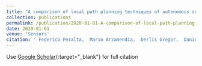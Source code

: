 ```yaml
---
title: "A comparison of local path planning techniques of autonomous surface vehicles for monitoring applications: The ypacarai lake case-study"
collection: publications
permalink: /publication/2020-01-01-A-comparison-of-local-path-planning-techniques-of-autonomous-surface-vehicles-for-monitoring-applications-The-ypacarai-lake-case-study
date: 2020-01-01
venue: 'Sensors'
citation: ' Federico Peralta,  Mario Arzamendia,  Derlis Gregor,  Daniel Gutierrez Reina,  Sergio Toral, &quot;A comparison of local path planning techniques of autonomous surface vehicles for monitoring applications: The ypacarai lake case-study.&quot; Sensors, 2020.'
---
```

Use [Google Scholar](https://scholar.google.com/scholar?q=A+comparison+of+local+path+planning+techniques+of+autonomous+surface+vehicles+for+monitoring+applications:+The+ypacarai+lake+case+study){:target="_blank"} for full citation
